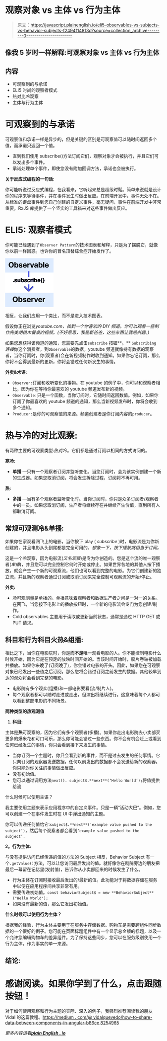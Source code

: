 # 观察对象 vs 主体 vs 行为主体

> 原文：<https://javascript.plainenglish.io/eli5-observables-vs-subjects-vs-behavior-subjects-f2494f14813d?source=collection_archive---------0----------------------->

## 像我 5 岁时一样解释:可观察对象 vs 主体 vs 行为主体

## 内容

*   可观察到的与承诺
*   ELI5 时尚的观察者模式
*   热对比冷观察
*   主体与行为主体

# 可观察到的与承诺

可观察值和承诺一样是异步的，但是关键的区别是可观察值可以随时间返回多个值，而承诺只返回一个值。

*   直到我们使用 subscribe()方法订阅它们，观察对象才会被执行，并且它们可以发出多个事件。
*   承诺处理单个事件，即使您没有附加回调方法，承诺也会被执行。

**关于反应式编程的一句话:**

你可能听说过反应式编程，在我看来，它听起来总是超级时髦。简单来说就是设计你的程序来等待事件，并在事件发生时做出反应。在前端开发中，事件无处不在。从标准的键盘事件到您自己创建的自定义事件，毫无疑问，事件在前端开发中非常重要。RxJS 库提供了一个坚实的工具箱来对这些事件做出反应。

# ELI5: **观察者模式**

你可能已经遇到了`Observer Pattern`的技术图表和解释，只是为了摆脱它，就像你以前一样困惑。也许你的冒名顶替综合症开始发作了。

![](img/3efd20f3f24847ec551f38ab12bdbf3b.png)

相反，让我们应用一个类比，而不是进入技术图表。

假设你正在浏览*youtube.com，*找到一个你喜欢的 DIY 频道。你可以观看一些制作*完美胡桃木餐桌的视频。(不好意思，我是新爸爸，这些东西让我感兴趣。)*

如果您想获得该频道的通知，您需要先点击`subscribe` 按钮**。** `Subscribing` *连接*你这个消费者，到`Observable`的数据。youtube 频道就像持有数据的观察者，当你订阅时，你(观察者)会在新视频制作时收到通知。如果你忘记订阅，那么你将不会得到最新的更新，你将会错过任何新发生的事情。

**外卖&术语:**

*   `Observer:`订阅和收听变化的事物。在 youtube 的例子中，你可以和观察者相比，因为你在等待你最喜欢的 youtube 频道发布新的视频。
*   `Observable:`只是一个函数，当你订阅时，它随时间返回数值。例如，如果你订阅了你最喜欢的 youtube 频道的通知，那么当新视频发布时，你将会收到多个通知。
*   `Producer:`是你的可观察值的来源。频道创建者是你订阅内容的`producer`。

# 热与冷的对比观察:

有两种主要的可观察类型:热对冷。它们都是通过订阅以相同的方式访问的。

**寒冷:**

*   **单播** —只有一个观察者订阅并监听变化。当您订阅时，会为该实例创建一个新的生成器。如果您取消订阅，将会发生拆除过程，订阅将不再可用。

**热:**

*   **多播** —当有多个观察者监听变化时。当你订阅时，你只是众多订阅者/观察者中的一员。如果您取消订阅，生产者将继续存在并继续产生价值，直到所有人都取消订阅。

## **常规可观测冷&单播:**

如果你在家观看网飞上的电影，当你按下 play ( *subscribe* )时，电影流是为你新创建的，并且电影从头到尾都是完全可用的。*想象一下，按下播放就相当于订阅。*

这是一个冷观察，因为电影流(*又名观察*)是专为你创造的。您是这个流的唯一观察者(*单播*)，并且您可以完全控制它何时开始或停止。如果世界各地的其他人按下播放，就会产生一个新的可观察流，他们也可以看到完整的电影。为它们创建新的独立流，并且新的观察者通过订阅或取消订阅来完全控制可观察流的开始/停止。

**外卖:**

*   冷可观测量是单播的。单播意味着观察者和数据生产者之间是一对一的关系。在网飞，当您按下电影上的播放按钮时，一个新的电影流会专门为您创建/制作。
*   Cold observables 主要用于读取或更新当前状态，通常是通过 HTTP GET 或 PUT 请求。

## **科目和行为科目火热&组播:**

相比之下，当你在电影院时，你是**而不是**唯一观看电影的人。你不能控制电影什么时候开始，因为它是在预定的放映时间开始的。当该时间开始时，胶片卷轴被加载并播放。如果你来晚了(订阅晚了)，你会错过电影的开头。因此，如果您在可观察对象已经发出一些值之后订阅，那么您将会错过订阅之前发生的数据。其他较早到达的观众将会看到完整的电影。

*   电影院有多个观众(组播)和一部电影要看(流/制片人)。
*   每个观察者都可以随时走进或走出，但演出将继续进行。这意味着每个人都可以看到整部电影的不同场景。

**两种类型的热观测值**

1.  **科目:**

主体是**热**可观察的，因为它们有多个观察者(多播)。如果你走出电影院去小卖部买更多的爆米花和可口可乐，那么你可能会错过一些东西。你不会有机会赶上或看到任何已经发生的事情，你只会看到接下来发生的事情。

*   当你订阅一个主题时，你只会看到新的事件，而不是过去发生的任何事情。它只向订阅的观察器发送数据，任何以前发出的数据都不会发送给新的观察器。你只能对你关注的事情做出反应。
*   没有初始值。
*   您可以通过调用方法`next(). subject$.**next**(‘Hello World’);`将值提供给流

什么时候可以使用主语？

我主要使用主题来表示应用程序中的自定义事件。只是一辆“活动大巴”。例如，您可以创建一个在事件发生时在 UI 中弹出通知的主题。

你可以传递任何值给它:`subject$.**next**(‘example value pushed to the subject’)`，然后每个观察者都会看到`‘example value pushed to the subject’.`

**2。行为主体:**

与没有提供访问已经传递的值的方法的 Subject 相反，Behavior Subject 有一个`.getValue()`方法，可以让您访问最后发出的值。就好像你在剧院旁边的朋友把最后一幕留在记忆里(发射值)，告诉你从小卖部回来的时候发生了什么。

*   行为主体在订阅时接收最后发出的/最新的值。此功能对于将数据存储在服务中以便在应用程序间共享非常有用。
*   需要传递初始值。`const behaviorSubject$ = new **BehaviorSubject**("Hello World");`
*   如果没有最新的值，那么它发出初始值。

**什么时候可以使用行为主体？**

根据我的经验，行为主体主要用于在服务中存储数据。购物车是需要跨组件同步数据的一个很好的例子。您可能在页面标题组件中有一个显示总金额的标题，以及一个允许您编辑购物车的差异组件。为了保持这些同步，您可以在服务级别使用一个行为主体，作为事实的单一来源。

## 结论:

# 感谢阅读。如果你学到了什么，点击跟随按钮！

对于如何使用观察和行为主题的实际、深入的例子，我强烈推荐阅读我的朋友 Vidal 的这篇教程。[https://medium . com/@ vidalquevedo/how-to-share-data-between-components-in-angular-b86ce 8254965](https://medium.com/@vidalquevedo/how-to-share-data-between-components-in-angular-b86ce8254965)

*更多内容请看*[***plain English . io***](http://plainenglish.io)